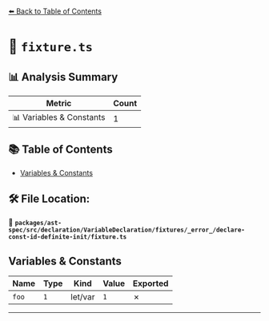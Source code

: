 [⬅️ Back to Table of Contents](../../../../../../../../index.md)

# 📄 `fixture.ts`

## 📊 Analysis Summary

| Metric | Count |
|--------|-------|
| 📊 Variables & Constants | 1 |

## 📚 Table of Contents

- [Variables & Constants](#variables-constants)

## 🛠️ File Location:
📂 **`packages/ast-spec/src/declaration/VariableDeclaration/fixtures/_error_/declare-const-id-definite-init/fixture.ts`**

## Variables & Constants

| Name | Type | Kind | Value | Exported |
|------|------|------|-------|----------|
| `foo` | `1` | let/var | `1` | ✗ |


---